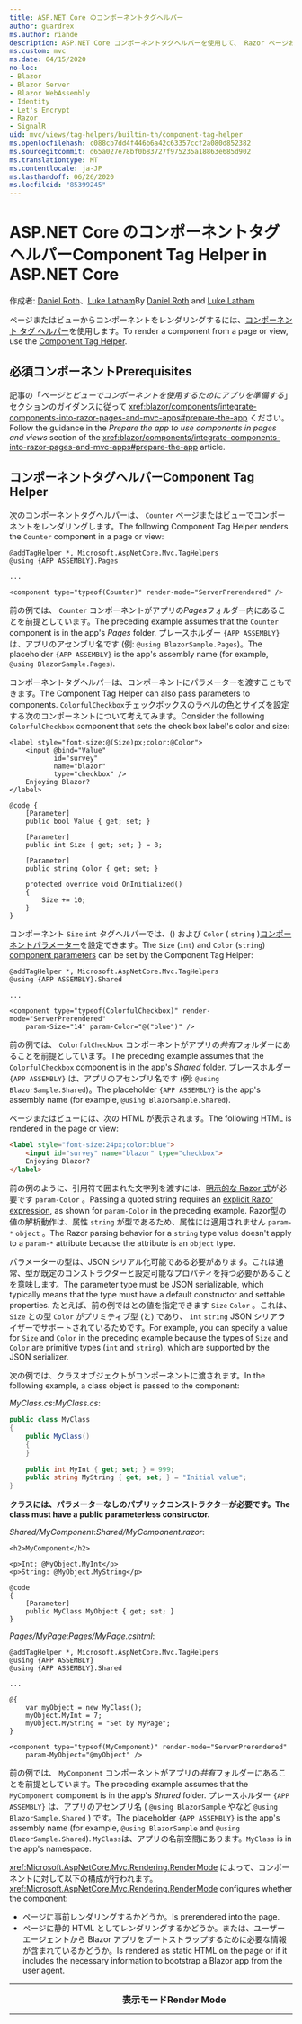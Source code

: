 ```yaml
---
title: ASP.NET Core のコンポーネントタグヘルパー
author: guardrex
ms.author: riande
description: ASP.NET Core コンポーネントタグヘルパーを使用して、 Razor ページおよびビューでコンポーネントを表示する方法について説明します。
ms.custom: mvc
ms.date: 04/15/2020
no-loc:
- Blazor
- Blazor Server
- Blazor WebAssembly
- Identity
- Let's Encrypt
- Razor
- SignalR
uid: mvc/views/tag-helpers/builtin-th/component-tag-helper
ms.openlocfilehash: c088cb7dd4f446b6a42c63357ccf2a080d852382
ms.sourcegitcommit: d65a027e78bf0b83727f975235a18863e685d902
ms.translationtype: MT
ms.contentlocale: ja-JP
ms.lasthandoff: 06/26/2020
ms.locfileid: "85399245"
---
```

# <a name="component-tag-helper-in-aspnet-core"></a><span data-ttu-id="5250d-103">ASP.NET Core のコンポーネントタグヘルパー</span><span class="sxs-lookup"><span data-stu-id="5250d-103">Component Tag Helper in ASP.NET Core</span></span>

<span data-ttu-id="5250d-104">作成者: [Daniel Roth](https://github.com/danroth27)、[Luke Latham](https://github.com/guardrex)</span><span class="sxs-lookup"><span data-stu-id="5250d-104">By [Daniel Roth](https://github.com/danroth27) and [Luke Latham](https://github.com/guardrex)</span></span>

<span data-ttu-id="5250d-105">ページまたはビューからコンポーネントをレンダリングするには、[コンポーネント タグ ヘルパー](xref:Microsoft.AspNetCore.Mvc.TagHelpers.ComponentTagHelper)を使用します。</span><span class="sxs-lookup"><span data-stu-id="5250d-105">To render a component from a page or view, use the [Component Tag Helper](xref:Microsoft.AspNetCore.Mvc.TagHelpers.ComponentTagHelper).</span></span>

## <a name="prerequisites"></a><span data-ttu-id="5250d-106">必須コンポーネント</span><span class="sxs-lookup"><span data-stu-id="5250d-106">Prerequisites</span></span>

<span data-ttu-id="5250d-107">記事の「*ページとビューでコンポーネントを使用するためにアプリを準備する*」セクションのガイダンスに従って <xref:blazor/components/integrate-components-into-razor-pages-and-mvc-apps#prepare-the-app> ください。</span><span class="sxs-lookup"><span data-stu-id="5250d-107">Follow the guidance in the *Prepare the app to use components in pages and views* section of the <xref:blazor/components/integrate-components-into-razor-pages-and-mvc-apps#prepare-the-app> article.</span></span>

## <a name="component-tag-helper"></a><span data-ttu-id="5250d-108">コンポーネントタグヘルパー</span><span class="sxs-lookup"><span data-stu-id="5250d-108">Component Tag Helper</span></span>

<span data-ttu-id="5250d-109">次のコンポーネントタグヘルパーは、 `Counter` ページまたはビューでコンポーネントをレンダリングします。</span><span class="sxs-lookup"><span data-stu-id="5250d-109">The following Component Tag Helper renders the `Counter` component in a page or view:</span></span>

```cshtml
@addTagHelper *, Microsoft.AspNetCore.Mvc.TagHelpers
@using {APP ASSEMBLY}.Pages

...

<component type="typeof(Counter)" render-mode="ServerPrerendered" />
```

<span data-ttu-id="5250d-110">前の例では、 `Counter` コンポーネントがアプリの*Pages*フォルダー内にあることを前提としています。</span><span class="sxs-lookup"><span data-stu-id="5250d-110">The preceding example assumes that the `Counter` component is in the app's *Pages* folder.</span></span> <span data-ttu-id="5250d-111">プレースホルダー `{APP ASSEMBLY}` は、アプリのアセンブリ名です (例: `@using BlazorSample.Pages`)。</span><span class="sxs-lookup"><span data-stu-id="5250d-111">The placeholder `{APP ASSEMBLY}` is the app's assembly name (for example, `@using BlazorSample.Pages`).</span></span>

<span data-ttu-id="5250d-112">コンポーネントタグヘルパーは、コンポーネントにパラメーターを渡すこともできます。</span><span class="sxs-lookup"><span data-stu-id="5250d-112">The Component Tag Helper can also pass parameters to components.</span></span> <span data-ttu-id="5250d-113">`ColorfulCheckbox`チェックボックスのラベルの色とサイズを設定する次のコンポーネントについて考えてみます。</span><span class="sxs-lookup"><span data-stu-id="5250d-113">Consider the following `ColorfulCheckbox` component that sets the check box label's color and size:</span></span>

```razor
<label style="font-size:@(Size)px;color:@Color">
    <input @bind="Value"
           id="survey" 
           name="blazor" 
           type="checkbox" />
    Enjoying Blazor?
</label>

@code {
    [Parameter]
    public bool Value { get; set; }

    [Parameter]
    public int Size { get; set; } = 8;

    [Parameter]
    public string Color { get; set; }

    protected override void OnInitialized()
    {
        Size += 10;
    }
}
```

<span data-ttu-id="5250d-114">コンポーネント `Size` `int` タグヘルパーでは、() および `Color` ( `string` )[コンポーネントパラメーター](xref:blazor/components/index#component-parameters)を設定できます。</span><span class="sxs-lookup"><span data-stu-id="5250d-114">The `Size` (`int`) and `Color` (`string`) [component parameters](xref:blazor/components/index#component-parameters) can be set by the Component Tag Helper:</span></span>

```cshtml
@addTagHelper *, Microsoft.AspNetCore.Mvc.TagHelpers
@using {APP ASSEMBLY}.Shared

...

<component type="typeof(ColorfulCheckbox)" render-mode="ServerPrerendered" 
    param-Size="14" param-Color="@("blue")" />
```

<span data-ttu-id="5250d-115">前の例では、 `ColorfulCheckbox` コンポーネントがアプリの*共有*フォルダーにあることを前提としています。</span><span class="sxs-lookup"><span data-stu-id="5250d-115">The preceding example assumes that the `ColorfulCheckbox` component is in the app's *Shared* folder.</span></span> <span data-ttu-id="5250d-116">プレースホルダー `{APP ASSEMBLY}` は、アプリのアセンブリ名です (例: `@using BlazorSample.Shared`)。</span><span class="sxs-lookup"><span data-stu-id="5250d-116">The placeholder `{APP ASSEMBLY}` is the app's assembly name (for example, `@using BlazorSample.Shared`).</span></span>

<span data-ttu-id="5250d-117">ページまたはビューには、次の HTML が表示されます。</span><span class="sxs-lookup"><span data-stu-id="5250d-117">The following HTML is rendered in the page or view:</span></span>

```html
<label style="font-size:24px;color:blue">
    <input id="survey" name="blazor" type="checkbox">
    Enjoying Blazor?
</label>
```

<span data-ttu-id="5250d-118">前の例のように、引用符で囲まれた文字列を渡すには、[明示的な Razor 式](xref:mvc/views/razor#explicit-razor-expressions)が必要です `param-Color` 。</span><span class="sxs-lookup"><span data-stu-id="5250d-118">Passing a quoted string requires an [explicit Razor expression](xref:mvc/views/razor#explicit-razor-expressions), as shown for `param-Color` in the preceding example.</span></span> <span data-ttu-id="5250d-119">Razor型の値の解析動作は、属性 `string` が型であるため、属性には適用されません `param-*` `object` 。</span><span class="sxs-lookup"><span data-stu-id="5250d-119">The Razor parsing behavior for a `string` type value doesn't apply to a `param-*` attribute because the attribute is an `object` type.</span></span>

<span data-ttu-id="5250d-120">パラメーターの型は、JSON シリアル化可能である必要があります。これは通常、型が既定のコンストラクターと設定可能なプロパティを持つ必要があることを意味します。</span><span class="sxs-lookup"><span data-stu-id="5250d-120">The parameter type must be JSON serializable, which typically means that the type must have a default constructor and settable properties.</span></span> <span data-ttu-id="5250d-121">たとえば、前の例ではとの値を指定できます `Size` `Color` 。これは、 `Size` との型 `Color` がプリミティブ型 (と) であり、 `int` `string` JSON シリアライザーでサポートされているためです。</span><span class="sxs-lookup"><span data-stu-id="5250d-121">For example, you can specify a value for `Size` and `Color` in the preceding example because the types of `Size` and `Color` are primitive types (`int` and `string`), which are supported by the JSON serializer.</span></span>

<span data-ttu-id="5250d-122">次の例では、クラスオブジェクトがコンポーネントに渡されます。</span><span class="sxs-lookup"><span data-stu-id="5250d-122">In the following example, a class object is passed to the component:</span></span>

<span data-ttu-id="5250d-123">*MyClass.cs*:</span><span class="sxs-lookup"><span data-stu-id="5250d-123">*MyClass.cs*:</span></span>

```csharp
public class MyClass
{
    public MyClass()
    {
    }

    public int MyInt { get; set; } = 999;
    public string MyString { get; set; } = "Initial value";
}
```

<span data-ttu-id="5250d-124">**クラスには、パラメーターなしのパブリックコンストラクターが必要です。**</span><span class="sxs-lookup"><span data-stu-id="5250d-124">**The class must have a public parameterless constructor.**</span></span>

<span data-ttu-id="5250d-125">*Shared/MyComponent*:</span><span class="sxs-lookup"><span data-stu-id="5250d-125">*Shared/MyComponent.razor*:</span></span>

```razor
<h2>MyComponent</h2>

<p>Int: @MyObject.MyInt</p>
<p>String: @MyObject.MyString</p>

@code
{
    [Parameter]
    public MyClass MyObject { get; set; }
}
```

<span data-ttu-id="5250d-126">*Pages/MyPage*:</span><span class="sxs-lookup"><span data-stu-id="5250d-126">*Pages/MyPage.cshtml*:</span></span>

```cshtml
@addTagHelper *, Microsoft.AspNetCore.Mvc.TagHelpers
@using {APP ASSEMBLY}
@using {APP ASSEMBLY}.Shared

...

@{
    var myObject = new MyClass();
    myObject.MyInt = 7;
    myObject.MyString = "Set by MyPage";
}

<component type="typeof(MyComponent)" render-mode="ServerPrerendered" 
    param-MyObject="@myObject" />
```

<span data-ttu-id="5250d-127">前の例では、 `MyComponent` コンポーネントがアプリの*共有*フォルダーにあることを前提としています。</span><span class="sxs-lookup"><span data-stu-id="5250d-127">The preceding example assumes that the `MyComponent` component is in the app's *Shared* folder.</span></span> <span data-ttu-id="5250d-128">プレースホルダー `{APP ASSEMBLY}` は、アプリのアセンブリ名 ( `@using BlazorSample` やなど `@using BlazorSample.Shared` ) です。</span><span class="sxs-lookup"><span data-stu-id="5250d-128">The placeholder `{APP ASSEMBLY}` is the app's assembly name (for example, `@using BlazorSample` and `@using BlazorSample.Shared`).</span></span> <span data-ttu-id="5250d-129">`MyClass`は、アプリの名前空間にあります。</span><span class="sxs-lookup"><span data-stu-id="5250d-129">`MyClass` is in the app's namespace.</span></span>

<span data-ttu-id="5250d-130"><xref:Microsoft.AspNetCore.Mvc.Rendering.RenderMode> によって、コンポーネントに対して以下の構成が行われます。</span><span class="sxs-lookup"><span data-stu-id="5250d-130"><xref:Microsoft.AspNetCore.Mvc.Rendering.RenderMode> configures whether the component:</span></span>

* <span data-ttu-id="5250d-131">ページに事前レンダリングするかどうか。</span><span class="sxs-lookup"><span data-stu-id="5250d-131">Is prerendered into the page.</span></span>
* <span data-ttu-id="5250d-132">ページに静的 HTML としてレンダリングするかどうか。または、ユーザー エージェントから Blazor アプリをブートストラップするために必要な情報が含まれているかどうか。</span><span class="sxs-lookup"><span data-stu-id="5250d-132">Is rendered as static HTML on the page or if it includes the necessary information to bootstrap a Blazor app from the user agent.</span></span>

| <span data-ttu-id="5250d-133">表示モード</span><span class="sxs-lookup"><span data-stu-id="5250d-133">Render Mode</span></span> | <span data-ttu-id="5250d-134">説明</span><span class="sxs-lookup"><span data-stu-id="5250d-134">Description</span></span> |
| ----------- | ----------- |
| <xref:Microsoft.AspNetCore.Mvc.Rendering.RenderMode.ServerPrerendered> | <span data-ttu-id="5250d-135">コンポーネントを静的 HTML にレンダリングし、アプリのマーカーを含め Blazor Server ます。</span><span class="sxs-lookup"><span data-stu-id="5250d-135">Renders the component into static HTML and includes a marker for a Blazor Server app.</span></span> <span data-ttu-id="5250d-136">このマーカーは、ユーザー エージェントの起動時に Blazor アプリをブートストラップするために使用されます。</span><span class="sxs-lookup"><span data-stu-id="5250d-136">When the user-agent starts, this marker is used to bootstrap a Blazor app.</span></span> |
| <xref:Microsoft.AspNetCore.Mvc.Rendering.RenderMode.Server> | <span data-ttu-id="5250d-137">アプリのマーカーをレンダリング Blazor Server します。</span><span class="sxs-lookup"><span data-stu-id="5250d-137">Renders a marker for a Blazor Server app.</span></span> <span data-ttu-id="5250d-138">コンポーネントからの出力は含められません。</span><span class="sxs-lookup"><span data-stu-id="5250d-138">Output from the component isn't included.</span></span> <span data-ttu-id="5250d-139">このマーカーは、ユーザー エージェントの起動時に Blazor アプリをブートストラップするために使用されます。</span><span class="sxs-lookup"><span data-stu-id="5250d-139">When the user-agent starts, this marker is used to bootstrap a Blazor app.</span></span> |
| <xref:Microsoft.AspNetCore.Mvc.Rendering.RenderMode.Static> | <span data-ttu-id="5250d-140">コンポーネントを静的 HTML にレンダリングします。</span><span class="sxs-lookup"><span data-stu-id="5250d-140">Renders the component into static HTML.</span></span> |

<span data-ttu-id="5250d-141">ページとビューはコンポーネントを使用できますが、逆の場合は真実ではありません。</span><span class="sxs-lookup"><span data-stu-id="5250d-141">While pages and views can use components, the converse isn't true.</span></span> <span data-ttu-id="5250d-142">コンポーネントでは、ビューおよびページ固有の機能 (部分ビューやセクションなど) を使用できません。</span><span class="sxs-lookup"><span data-stu-id="5250d-142">Components can't use view- and page-specific features, such as partial views and sections.</span></span> <span data-ttu-id="5250d-143">コンポーネントの部分ビューのロジックを使用するには、部分ビューのロジックをコンポーネントにします。</span><span class="sxs-lookup"><span data-stu-id="5250d-143">To use logic from a partial view in a component, factor out the partial view logic into a component.</span></span>

<span data-ttu-id="5250d-144">静的 HTML ページからのサーバー コンポーネントのレンダリングは、サポートされていません。</span><span class="sxs-lookup"><span data-stu-id="5250d-144">Rendering server components from a static HTML page isn't supported.</span></span>

## <a name="additional-resources"></a><span data-ttu-id="5250d-145">その他の技術情報</span><span class="sxs-lookup"><span data-stu-id="5250d-145">Additional resources</span></span>

* <xref:Microsoft.AspNetCore.Mvc.TagHelpers.ComponentTagHelper>
* <xref:mvc/views/tag-helpers/intro>
* <xref:blazor/components/index>
